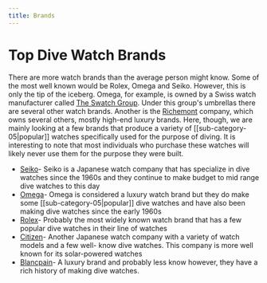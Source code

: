```yaml
---
title: Brands
---
```

# Top Dive Watch Brands

There are more watch brands than the average person might know. Some of the most well known would be Rolex, Omega and Seiko. However, this is only the tip of the iceberg. Omega, for example, is owned by a Swiss watch manufacturer called [The Swatch Group](https://en.wikipedia.org/wiki/The_Swatch_Group). Under this group's umbrellas there are several other watch brands. Another is the [Richemont](https://en.wikipedia.org/wiki/Richemont) company, which owns several others, mostly high-end luxury brands. 
Here, though, we are mainly looking at a few brands that produce a variety of  [[sub-category-05|popular]] watches specifically used for the purpose of diving. It is interesting to note that most individuals who purchase these watches will likely never use them for the purpose they were built.

* [Seiko](https://seikousa.com/?srsltid=AfmBOor3xLv1-q7Uy1Sg44uCPll2_DqXz68YSN2OPWLhVfY-ok0WB6Fc)- Seiko is a Japanese watch company that has specialize in dive watches since the 1960s and they continue to make budget to mid range dive watches to this day
*  [Omega](https://www.omegawatches.com/en-us/)- Omega is considered a luxury watch brand but they do make some [[sub-category-05|popular]] dive watches and have also been making dive watches since the early 1960s
*  [Rolex](https://www.rolex.com/en-us/watches)- Probably the most widely known watch brand that has a few popular dive watches in their line of watches
*  [Citizen](https://www.citizenwatch.com/us/en/)- Another Japanese watch company with a variety of watch models and a few well- know dive watches. This company is more well known for its solar-powered watches
*  [Blancpain](https://www.blancpain.com/en)- A luxury brand and probably less know however, they have a rich history of making dive watches. 